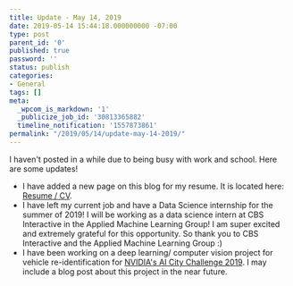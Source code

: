 ```yaml
---
title: Update - May 14, 2019
date: 2019-05-14 15:44:18.000000000 -07:00
type: post
parent_id: '0'
published: true
password: ''
status: publish
categories:
- General
tags: []
meta:
  _wpcom_is_markdown: '1'
  _publicize_job_id: '30813365882'
  timeline_notification: '1557873861'
permalink: "/2019/05/14/update-may-14-2019/"
---
```

I haven't posted in a while due to being busy with work and school. Here are some updates!

- I have added a new page on this blog for my resume. It is located here: [Resume / CV](https://k-chuang.github.io/resume).
- I have left my current job and have a Data Science internship for the summer of 2019! I will be working as a data science intern at CBS Interactive in the Applied Machine Learning Group! I am super excited and extremely grateful for this opportunity. So thank you to CBS Interactive and the Applied Machine Learning Group :)
- I have been working on a deep learning/ computer vision project for vehicle re-identification for [NVIDIA's AI City Challenge 2019](https://www.aicitychallenge.org/). I may include a blog post about this project in the near future.

<!-- /wp:list -->

<!-- wp:paragraph -->

<!-- /wp:paragraph -->

<!-- wp:paragraph -->

<!-- /wp:paragraph -->
